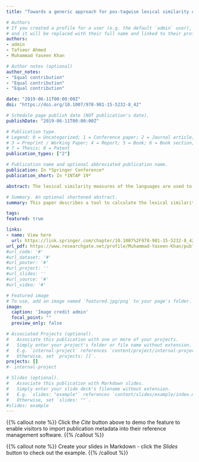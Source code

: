 ```yaml
---
title: "Towards a generic approach for pos-tagwise lexical similarity of languages"

# Authors
# If you created a profile for a user (e.g. the default `admin` user), write the username (folder name) here 
# and it will be replaced with their full name and linked to their profile.
authors:
- admin
- Tafseer Ahmed
- Muhammad Yaseen Khan

# Author notes (optional)
author_notes:
- "Equal contribution"
- "Equal contribution"
- "Equal contribution"

date: "2019-06-11T00:00:00Z"
doi: "https://doi.org/10.1007/978-981-15-5232-8_42"

# Schedule page publish date (NOT publication's date).
publishDate: "2019-06-11T00:00:00Z"

# Publication type.
# Legend: 0 = Uncategorized; 1 = Conference paper; 2 = Journal article;
# 3 = Preprint / Working Paper; 4 = Report; 5 = Book; 6 = Book section;
# 7 = Thesis; 8 = Patent
publication_types: ["2"]

# Publication name and optional abbreviated publication name.
publication: In *Springer Conference*
publication_short: In *INTAP 19*

abstract: The lexical similarity measures of the languages are used to find genetic affinity among them—as the languages come closer in language tree, chances increase to have more cognates in common. In this regard, this paper describes a tool to calculate the lexical similarity between pairs of languages. We used the words present in Universal Dependency (UD) corpora to find lexical similarities of the words. Since, many of languages in the UD corpora share the same scheme of part of speech (PoS) tag-set; we got the lists of words, corresponding to standard set of PoS tags. The tool can compare words of particular PoS tags for two different languages. Hence, we can calculate lexical similarity not only for the whole language but also for the specific PoS or a subset of PoS. Further, a user can compare function-words to find genetic affinity, nouns, and proper nouns to find borrowing or the loan-words. Moreover, this tool is more flexible than using either all of the words or a list (e.g., Swadesh list).

# Summary. An optional shortened abstract.
summary: This paper describes a tool to calculate the lexical similarity between pairs of languages. We used the words present in Universal Dependency (UD) corpora to find lexical similarities of the words.

tags:
featured: true

links:
- name: View here
  url: https://link.springer.com/chapter/10.1007%2F978-981-15-5232-8_42
url_pdf: https://www.researchgate.net/profile/Muhammad-Yaseen-Khan/publication/335600557_Towards_a_Generic_Approach_for_PoS_Tag-wise_Lexical_Similarity_of_Languages/links/5dc27074299bf1a47b191617/Towards-a-Generic-Approach-for-PoS-Tag-wise-Lexical-Similarity-of-Languages.pdf
#url_code: '#'
#url_dataset: '#'
#url_poster: '#'
#url_project: ''
#url_slides: ''
#url_source: '#'
#url_video: '#'

# Featured image
# To use, add an image named `featured.jpg/png` to your page's folder. 
image:
  caption: 'Image credit admin'
  focal_point: ""
  preview_only: false

# Associated Projects (optional).
#   Associate this publication with one or more of your projects.
#   Simply enter your project's folder or file name without extension.
#   E.g. `internal-project` references `content/project/internal-project/index.md`.
#   Otherwise, set `projects: []`.
projects: []
#- internal-project

# Slides (optional).
#   Associate this publication with Markdown slides.
#   Simply enter your slide deck's filename without extension.
#   E.g. `slides: "example"` references `content/slides/example/index.md`.
#   Otherwise, set `slides: ""`.
#slides: example
---
```


{{% callout note %}}
Click the *Cite* button above to demo the feature to enable visitors to import publication metadata into their reference management software.
{{% /callout %}}

{{% callout note %}}
Create your slides in Markdown - click the *Slides* button to check out the example.
{{% /callout %}}


